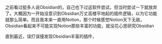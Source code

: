 之前看过挺多人说Obsidian的，自己也下过这软件尝试，但当时尝试一下就放弃了。大概因为一开始没意识到Obsidian万丈高楼平地起的插件逻辑，以为它功能就那么简单。而且我本来一直用Notion，那个时候感觉Notion天下无敌，Obsidian看起来不可能实现Notion那些丰富的功能，就没花心思研究Obsidian

直到最近，误打误撞发现Obsidian丰富的插件，



